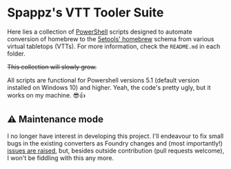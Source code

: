 # Spappz's VTT Tooler Suite

Here lies a collection of [PowerShell](https://github.com/powershell/powershell) scripts designed to automate conversion of homebrew to the [5etools' homebrew](https://github.com/TheGiddyLimit/homebrew) schema from various virtual tabletops (VTTs). For more information, check the `README.md` in each folder.

~~This collection will slowly grow.~~

All scripts are functional for Powershell versions 5.1 (default version installed on Windows 10) and higher. Yeah, the code's pretty ugly, but it works on my machine. 😎👍

## ⚠️ Maintenance mode

I no longer have interest in developing this project. I'll endeavour to fix small bugs in the existing converters as Foundry changes and (most importantly!) [issues are raised](https://github.com/Spappz/VTT-Tooler-Suite/issues/new), but, besides outside contribution (pull requests welcome), I won't be fiddling with this any more.
